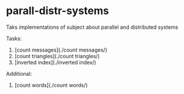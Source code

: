 # parall-distr-systems
Taks implementations of subject about parallel and distributed systems

Tasks:
1. [count messages](./count messages/)
2. [count triangles](./count triangles/)
3. [inverted index](./inverted index/)

Additional:
1. [count words](./count words/)